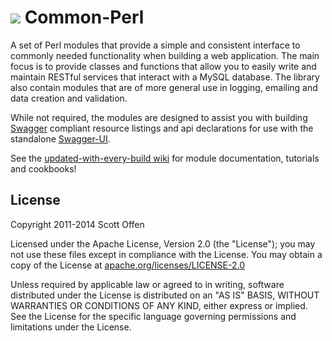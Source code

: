 ![](https://raw.github.com/scottoffen/Common-Perl/master/common-perl.png) Common-Perl
===========


A set of Perl modules that provide a simple and consistent interface to commonly needed functionality when building a web application. The main focus is to provide classes and functions that allow you to easily write and maintain RESTful services that interact with a MySQL database. The library also contain modules that are of more general use in logging, emailing and data creation and validation.

While not required, the modules are designed to assist you with building [Swagger](https://github.com/wordnik/swagger-spec) compliant resource listings and api declarations for use with the standalone [Swagger-UI](https://github.com/wordnik/swagger-ui).

See the [updated-with-every-build wiki](https://github.com/scottoffen/Common-Perl/wiki) for module documentation, tutorials and cookbooks!


## License

Copyright 2011-2014 Scott Offen

Licensed under the Apache License, Version 2.0 (the "License");
you may not use these files except in compliance with the License.
You may obtain a copy of the License at [apache.org/licenses/LICENSE-2.0](http://www.apache.org/licenses/LICENSE-2.0)

Unless required by applicable law or agreed to in writing, software
distributed under the License is distributed on an "AS IS" BASIS,
WITHOUT WARRANTIES OR CONDITIONS OF ANY KIND, either express or implied.
See the License for the specific language governing permissions and
limitations under the License.
